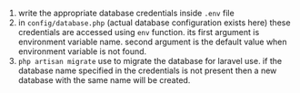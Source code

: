1. write the appropriate database credentials inside `.env` file
2. in `config/database.php` (actual database configuration exists here) these credentials are accessed using `env` function. its first argument is environment variable name. second argument is the default value when environment variable is not found.
3. `php artisan migrate` use to migrate the database for laravel use. if the database name specified in the credentials is not present then a new database with the same name will be created.
